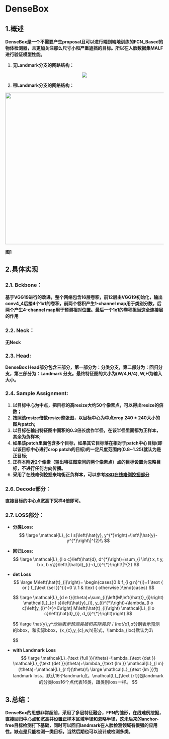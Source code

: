 # DenseBox

## 1.概述

**DenseBox是一个不需要产生proposal且可以进行端到端地训练的FCN_Based的物体检测器，且更加关注那么尺寸小和严重遮挡的目标。所以在人脸数据集MALF进行验证模型性能。**

1. **无Landmark分支的网路结构：**

<div align=center>
<img src="https://note.youdao.com/yws/api/personal/file/WEB082a6e70fdd75a6b1269a238bf14812d?method=download&shareKey=69cb9b4833cc69544b62211201e01507"/>
</div>

2. **带Landmark分支的网络结构：**

<div align=center>
<img src="https://note.youdao.com/yws/api/personal/file/WEB6d6d9fd833222102a13b74fcffd08202?method=download&shareKey=e649603d63d5f80fb3add3cb6bf9a0a3"/ width=720 height=480 >
</div>




**图1**

## 2.具体实现

### 2.1. Bckbone：

**基于VGG19进行的改进，整个网络包含16层卷积，前12层由VGG19初始化，输出conv4_4后接4个1x1的卷积，前两个卷积产生1-channel map用于类别分数，后两个产生4-channel map用于预测相对位置。最后一个1x1的卷积担当这全连接层的作用**


### 2.2. Neck：

**无Neck**



### 2.3. Head:

**DenseBox Head部分包含三部分，第一部分为：分类分支，第二部分为：回归分支，第三部分为：Landmark 分支。最终特征图的大小为(W/4,H/4), W,H为输入大小。**



### 2.4. Sample Assignment:

1. **以目标中心为中点，把目标的高resize大约50个像素点，可以得出resize的倍数；**
2. **按照该resize倍数resize整张图，以目标中心为中点crop 240 * 240大小的图片patch;**
3. **以目标在输出特征图中面积的0.3倍长度作半径，在该半径里面都为正样本，其余为负样本;**
4. **如果该patch里面包含多个目标，如果其它目标落在相对于patch中心目标(即以该目标中心进行crop patch的目标)的一定尺度范围内(0.8~1.25)就认为是正目标;**
5. **正样本附近2个像素（输出特征图空间的两个像素点）点的目标设置为忽略目标，不进行任何方向传播。**
6. **采用了在线难例挖掘来均衡正负样本，可以参考[SSD在线难例挖掘部分](https://github.com/Hanson0910/DL-Algorithm-Summary/blob/main/%E7%9B%AE%E6%A0%87%E6%A3%80%E6%B5%8B%E7%AF%87/Anchor-Base/one-stage/SSD.md)**




### 2.6. Decode部分：

**直接目标的中心点宽高下采样4倍即可。**



### 2.7. LOSS部分：

- **分类Loss:**
  $$
  \large \mathcal{L}_{c l s}\left(\hat{y}, y^{*}\right)=\left\|\hat{y}-y^{*}\right\|^{2}\\
  $$
  

- **回归Loss:**
  $$
  \large \mathcal{L}_{l o c}\left(\hat{d}, d^{*}\right)=\sum_{i \in\{t x, t y, b x, b y\}}\left\|\hat{d}_{i}-d_{i}^{*}\right\|^{2}
  $$
  

- **det Loss**
  $$
  \large M\left(\hat{t}_{i}\right)= \begin{cases}0 & f_{i g n}^{i}=1 \text { or } f_{\text {sel }}^{i}=0 \\ 1 & \text { otherwise }\end{cases}
  $$

  $$
  \large \mathcal{L}_{d e t}(\theta)=\sum_{i}\left(M\left(\hat{t}_{i}\right) \mathcal{L}_{c l s}\left(\hat{y}_{i}, y_{i}^{*}\right)+\lambda_{l o c}\left[y_{i}^{*}>0\right] M\left(\hat{t}_{i}\right) \mathcal{L}_{l o c}\left(\hat{d}_{i}, d_{i}^{*}\right)\right)
  $$

  $$
  \large \hat{y},y^*分别表示预测类被和实际类别；\hat{d},d*分别表示预测的bbox，和实际bbox，(x_{c},y_{c},w,h)形式，\lambda_{loc}默认为3\\
  $$

  

- **with Landmark Loss**
  $$
  \large \mathcal{L}_{\text {full }}(\theta)=\lambda_{\text {det }} \mathcal{L}_{\text {det }}(\theta)+\lambda_{\text {lm }} \mathcal{L}_{l m}(\theta)+\mathcal{L}_{r f}(\theta)\\
  \large \mathcal{L}_{\text {lm }}为landmark loss，默认16个landmark点，\mathcal{L}_{\text {rf}}是landmark的分类loss16个点代表16类，跟类别loss一样。
  $$
  

## 3.总结：

**DenseBox的思想非常超前，采用了多层特征融合，FPN的雏形，在线难例挖掘，直接回归中心点和宽高并设置正样本区域半径和忽略半径，这未后来的anchor-free目标检测打下基础，同时可以回归landmark在人脸检测领域有很强的应用性。缺点是只能检测一类目标，当然后期也可以设计成检测多类。**
